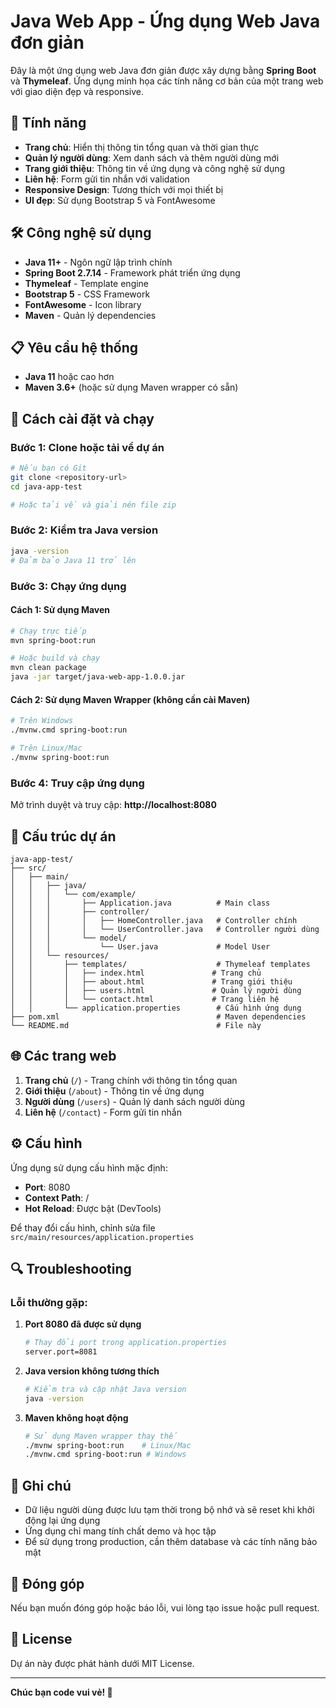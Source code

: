# Java Web App - Ứng dụng Web Java đơn giản

Đây là một ứng dụng web Java đơn giản được xây dựng bằng **Spring Boot** và **Thymeleaf**. Ứng dụng minh họa các tính năng cơ bản của một trang web với giao diện đẹp và responsive.

## 🚀 Tính năng

- **Trang chủ**: Hiển thị thông tin tổng quan và thời gian thực
- **Quản lý người dùng**: Xem danh sách và thêm người dùng mới
- **Trang giới thiệu**: Thông tin về ứng dụng và công nghệ sử dụng
- **Liên hệ**: Form gửi tin nhắn với validation
- **Responsive Design**: Tương thích với mọi thiết bị
- **UI đẹp**: Sử dụng Bootstrap 5 và FontAwesome

## 🛠️ Công nghệ sử dụng

- **Java 11+** - Ngôn ngữ lập trình chính
- **Spring Boot 2.7.14** - Framework phát triển ứng dụng
- **Thymeleaf** - Template engine
- **Bootstrap 5** - CSS Framework
- **FontAwesome** - Icon library
- **Maven** - Quản lý dependencies

## 📋 Yêu cầu hệ thống

- **Java 11** hoặc cao hơn
- **Maven 3.6+** (hoặc sử dụng Maven wrapper có sẵn)

## 🔧 Cách cài đặt và chạy

### Bước 1: Clone hoặc tải về dự án
```bash
# Nếu bạn có Git
git clone <repository-url>
cd java-app-test

# Hoặc tải về và giải nén file zip
```

### Bước 2: Kiểm tra Java version
```bash
java -version
# Đảm bảo Java 11 trở lên
```

### Bước 3: Chạy ứng dụng

#### Cách 1: Sử dụng Maven
```bash
# Chạy trực tiếp
mvn spring-boot:run

# Hoặc build và chạy
mvn clean package
java -jar target/java-web-app-1.0.0.jar
```

#### Cách 2: Sử dụng Maven Wrapper (không cần cài Maven)
```bash
# Trên Windows
./mvnw.cmd spring-boot:run

# Trên Linux/Mac
./mvnw spring-boot:run
```

### Bước 4: Truy cập ứng dụng
Mở trình duyệt và truy cập: **http://localhost:8080**

## 📱 Cấu trúc dự án

```
java-app-test/
├── src/
│   ├── main/
│   │   ├── java/
│   │   │   └── com/example/
│   │   │       ├── Application.java          # Main class
│   │   │       ├── controller/
│   │   │       │   ├── HomeController.java   # Controller chính
│   │   │       │   └── UserController.java   # Controller người dùng
│   │   │       └── model/
│   │   │           └── User.java             # Model User
│   │   └── resources/
│   │       ├── templates/                    # Thymeleaf templates
│   │       │   ├── index.html               # Trang chủ
│   │       │   ├── about.html               # Trang giới thiệu
│   │       │   ├── users.html               # Quản lý người dùng
│   │       │   └── contact.html             # Trang liên hệ
│   │       └── application.properties        # Cấu hình ứng dụng
├── pom.xml                                   # Maven dependencies
└── README.md                                 # File này
```

## 🌐 Các trang web

1. **Trang chủ** (`/`) - Trang chính với thông tin tổng quan
2. **Giới thiệu** (`/about`) - Thông tin về ứng dụng
3. **Người dùng** (`/users`) - Quản lý danh sách người dùng
4. **Liên hệ** (`/contact`) - Form gửi tin nhắn

## ⚙️ Cấu hình

Ứng dụng sử dụng cấu hình mặc định:
- **Port**: 8080
- **Context Path**: /
- **Hot Reload**: Được bật (DevTools)

Để thay đổi cấu hình, chỉnh sửa file `src/main/resources/application.properties`

## 🔍 Troubleshooting

### Lỗi thường gặp:

1. **Port 8080 đã được sử dụng**
   ```bash
   # Thay đổi port trong application.properties
   server.port=8081
   ```

2. **Java version không tương thích**
   ```bash
   # Kiểm tra và cập nhật Java version
   java -version
   ```

3. **Maven không hoạt động**
   ```bash
   # Sử dụng Maven wrapper thay thế
   ./mvnw spring-boot:run    # Linux/Mac
   ./mvnw.cmd spring-boot:run # Windows
   ```

## 📝 Ghi chú

- Dữ liệu người dùng được lưu tạm thời trong bộ nhớ và sẽ reset khi khởi động lại ứng dụng
- Ứng dụng chỉ mang tính chất demo và học tập
- Để sử dụng trong production, cần thêm database và các tính năng bảo mật

## 🤝 Đóng góp

Nếu bạn muốn đóng góp hoặc báo lỗi, vui lòng tạo issue hoặc pull request.

## 📄 License

Dự án này được phát hành dưới MIT License.

---

**Chúc bạn code vui vẻ! 🎉** 